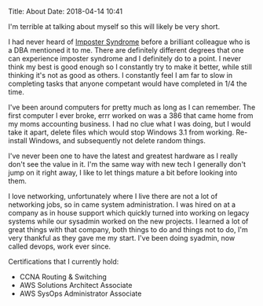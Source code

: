 Title: About
Date: 2018-04-14 10:41

I'm terrible at talking about myself so this will likely be very short. 

I had never heard of [Imposter Syndrome](https://en.wikipedia.org/wiki/Impostor_syndrome) before a brilliant colleague who is a DBA mentioned it to me. There are definitely different degrees that one can experience imposter syndrome and I definitely do to a point. I never think my best is good enough so I constantly try to make it better, while still thinking it's not as good as others. I constantly feel I am far to slow in completing tasks that anyone competant would have completed in 1/4 the time.

I've been around computers for pretty much as long as I can remember. The first computer I ever broke, errr worked on was a 386 that came home from my moms accounting business. I had no clue what I was doing, but I would take it apart, delete files which would stop Windows 3.1 from working. Re-install Windows, and subsequently not delete random things.

I've never been one to have the latest and greatest hardware as I really don't see the value in it. I'm the same way with new tech I generally don't jump on it right away, I like to let things mature a bit before looking into them.

I love networking, unfortunately where I live there are not a lot of networking jobs, so in came system administration. I was hired on at a company as in house support which quickly turned into working on legacy systems while our sysadmin worked on the new projects. I learned a lot of great things with that company, both things to do and things not to do, I'm very thankful as they gave me my start. I've been doing syadmin, now called devops, work ever since. 

Certifications that I currently hold:

* CCNA Routing & Switching
* AWS Solutions Architect Associate
* AWS SysOps Administrator Associate
